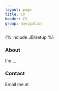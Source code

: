 ```yaml
---
layout: page
title: CV
header: CV
group: navigation
---
```

{% include JB/setup %}


### About
I'm ...

### Contact
Email me at




